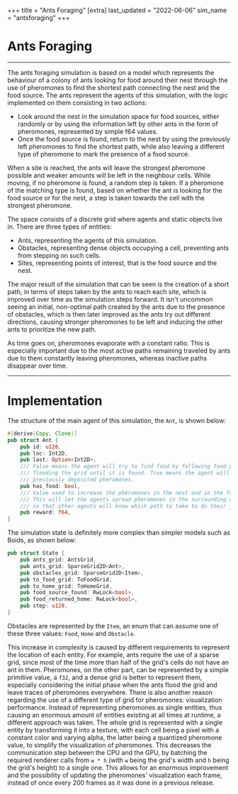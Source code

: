 +++
title = "Ants Foraging"
[extra]
last_updated = "2022-06-06"
sim_name = "antsforaging"
+++

# Ants Foraging

---

The ants foraging simulation is based on a model which represents the behaviour of a colony of ants looking for
food around their nest through the use of pheromones to find the shortest path connecting the nest and the food source.
The ants represent the agents of this simulation, with the logic implemented on them consisting in two actions:

- Look around the nest in the simulation space for food sources, either randomly or by using the information left by
other ants in the form of pheromones, represented by simple f64 values.
- Once the food source is found, return to the nest by using the previously left pheromones to find the shortest path, while
also leaving a different type of pheromone to mark the presence of a food source.
  
When a site is reached, the ants will leave the strongest pheromone possible and weaker amounts will be left in
the neighbour cells. While moving, if no pheromone is found, a random step is taken. If a pheromone of the matching type
is found, based on whether the ant is looking for the food source or for the nest, a step is taken towards the cell with
the strongest pheromone.

The space consists of a discrete grid where agents and static objects live in. There are three types of entities:
- Ants, representing the agents of this simulation.
- Obstacles, representing dense objects occupying a cell, preventing ants from stepping on such cells.
- Sites, representing points of interest, that is the food source and the nest.

The major result of the simulation that can be seen is the creation of a short path, in terms of steps taken by the ants to
reach each site, which is improved over time as the simulation steps forward. It isn't uncommon seeing an initial, non-optimal path
created by the ants due to the presence of obstacles, which is then later improved as the ants try out different directions,
causing stronger pheromones to be left and inducing the other ants to prioritize the new path.

As time goes on, pheromones evaporate with a constant ratio. This is especially important due to the most active paths
remaining traveled by ants due to them constantly leaving pheromones, whereas inactive paths disappear over time.
  
---

# Implementation

The structure of the main agent of this simulation, the `Ant`, is shown below:
```rs
#[derive(Copy, Clone)]
pub struct Ant {
    pub id: u128,
    pub loc: Int2D,
    pub last: Option<Int2D>,
    /// False means the agent will try to find food by following food pheromones if possible, or by
    /// flooding the grid until it is found. True means the agent will try to return home by using the
    /// previously deposited pheromones.
    pub has_food: bool,
    /// Value used to increase the pheromones in the nest and in the food source.
    /// This will let the agents spread pheromones in the surrounding areas from point of interests
    /// so that other agents will know which path to take to do their job.
    pub reward: f64,
}
```

The simulation state is definitely more complex than simpler models such as Boids, as shown below:
```rs
pub struct State {
    pub ants_grid: AntsGrid,
    pub ants_grid: SparseGrid2D<Ant>,
    pub obstacles_grid: SparseGrid2D<Item>,
    pub to_food_grid: ToFoodGrid,
    pub to_home_grid: ToHomeGrid,
    pub food_source_found: RwLock<bool>,
    pub food_returned_home: RwLock<bool>,
    pub step: u128,
}
```
Obstacles are represented by the `Item`, an enum that can assume one of these three values: `Food`, `Home` and `Obstacle`.

This increase in complexity is caused by different requirements to represent the location of each entity. For example,
ants require the use of a sparse grid, since most of the time more than half of the grid's cells do not have an ant in them.
Pheromones, on the other part, can be represented by a simple primitive value, a `f32`, and a dense grid is better to represent them,
especially considering the initial phase when the ants flood the grid and leave traces of pheromones everywhere.
There is also another reason regarding the use of a different type of grid for pheromones: visualization performance. Instead of
representing pheromones as single entities, thus causing an enormous amount of entities existing at all times at runtime, a different
approach was taken. The whole grid is represented with a single entity by transforming it into a texture, with each cell being a
pixel with a constant color and varying alpha, the latter being a quantized pheromone value, to simplify the visualization of pheromones.
This decreases the communication step between the CPU and the GPU, by batching the required renderer calls from `w * h`
(with `w` being the grid's width and `h` being the grid's height) to a single one. This allows for an enormous improvement and the
possibility of updating the pheromones' visualization each frame, instead of once every 200 frames as it was done in a previous release.
